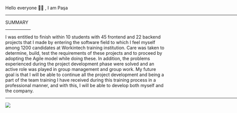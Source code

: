 Hello everyone 👋🏻 , I am Paşa

<hr width="1000"/>

SUMMARY
<hr width="80"/>
I was entitled to finish within 10 students with 45 frontend and 22 backend projects that I made by entering the software field to which I feel myself among 1200 candidates at Workintech training institution. Care was taken to determine, build, test the requirements of these projects and to proceed by adopting the Agile model while doing these. In addition, the problems experienced during the project development phase were solved and an active role was played in group management and group work. My future goal is that I will be able to continue all the project development and being a part of the team training I have received during this training process in a professional manner, and with this, I will be able to develop both myself and the company.  

<hr  width="1000"/>

<div display="flex";justifyContent="center.">

![](https://github-readme-streak-stats.herokuapp.com/?user=pasaismihan&theme=swift&border_radius=11.8&card_width=700)<br/>


</div>
